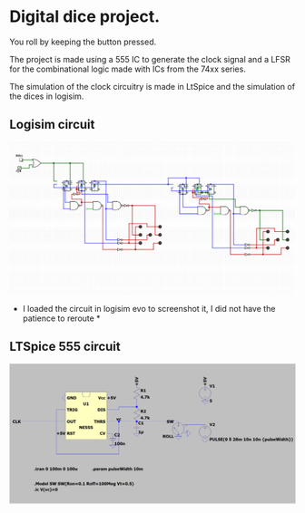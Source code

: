 # Digital dice project.

You roll by keeping the button pressed.

The project is made using a 555 IC to generate the clock signal and a LFSR for the combinational logic made with ICs from the 74xx series.

The simulation of the clock circuitry is made in LtSpice and the simulation of the dices in logisim.

## Logisim circuit
![digital-circuit](./photos/Digital-sim-Logisim.PNG)
* I loaded the circuit in logisim evo to screenshot it, I did not have the patience to reroute *
## LTSpice 555 circuit
![555-clock](./photos/555-CLK-gen.PNG)


